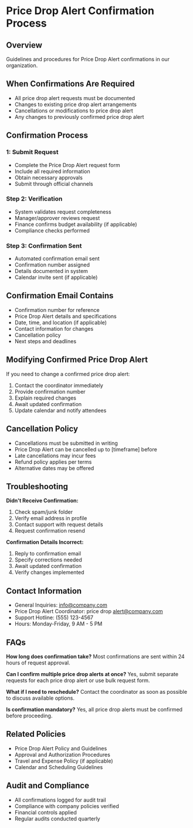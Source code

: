 # Price Drop Alert Confirmation Process

## Overview
Guidelines and procedures for Price Drop Alert confirmations in our organization.

## When Confirmations Are Required
- All price drop alert requests must be documented
- Changes to existing price drop alert arrangements
- Cancellations or modifications to price drop alert
- Any changes to previously confirmed price drop alert

## Confirmation Process

###  1: Submit Request
- Complete the Price Drop Alert request form
- Include all required information
- Obtain necessary approvals
- Submit through official channels

### Step 2: Verification
- System validates request completeness
- Manager/approver reviews request
- Finance confirms budget availability (if applicable)
- Compliance checks performed

### Step 3: Confirmation Sent
- Automated confirmation email sent
- Confirmation number assigned
- Details documented in system
- Calendar invite sent (if applicable)

## Confirmation Email Contains
- Confirmation number for reference
- Price Drop Alert details and specifications
- Date, time, and location (if applicable)
- Contact information for changes
- Cancellation policy
- Next steps and deadlines

## Modifying Confirmed Price Drop Alert
If you need to change a confirmed price drop alert:
1. Contact the coordinator immediately
2. Provide confirmation number
3. Explain required changes
4. Await updated confirmation
5. Update calendar and notify attendees

## Cancellation Policy
- Cancellations must be submitted in writing
- Price Drop Alert can be cancelled up to [timeframe] before
- Late cancellations may incur fees
- Refund policy applies per terms
- Alternative dates may be offered

## Troubleshooting

**Didn't Receive Confirmation:**
1. Check spam/junk folder
2. Verify email address in profile
3. Contact support with request details
4. Request confirmation resend

**Confirmation Details Incorrect:**
1. Reply to confirmation email
2. Specify corrections needed
3. Await updated confirmation
4. Verify changes implemented

## Contact Information
- General Inquiries: info@company.com
- Price Drop Alert Coordinator: price drop alert@company.com
- Support Hotline: (555) 123-4567
- Hours: Monday-Friday, 9 AM - 5 PM

## FAQs

**How long does confirmation take?**
Most confirmations are sent within 24 hours of request approval.

**Can I confirm multiple price drop alerts at once?**
Yes, submit separate requests for each price drop alert or use bulk request form.

**What if I need to reschedule?**
Contact the coordinator as soon as possible to discuss available options.

**Is confirmation mandatory?**
Yes, all price drop alerts must be confirmed before proceeding.

## Related Policies
- Price Drop Alert Policy and Guidelines
- Approval and Authorization Procedures
- Travel and Expense Policy (if applicable)
- Calendar and Scheduling Guidelines

## Audit and Compliance
- All confirmations logged for audit trail
- Compliance with company policies verified
- Financial controls applied
- Regular audits conducted quarterly

